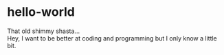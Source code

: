 # hello-world
That old shimmy shasta...
<br>
Hey, I want to be better at coding and programming but I only know a little bit.
